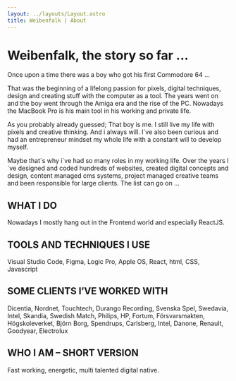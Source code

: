 ```yaml
---
layout: ../layouts/Layout.astro
title: Weibenfalk | About
---
```


# Weibenfalk, the story so far ...

Once upon a time there was a boy who got his first Commodore 64 …

That was the beginning of a lifelong passion for pixels, digital techniques, design and creating stuff with the computer as a tool. The years went on and the boy went through the Amiga era and the rise of the PC. Nowadays the MacBook Pro is his main tool in his working and private life.


As you probably already guessed; That boy is me. I still live my life with pixels and creative thinking. And i always will. I´ve also been curious and had an entrepreneur mindset my whole life with a constant will to develop myself.

Maybe that´s why i´ve had so many roles in my working life. Over the years I´ve designed and coded hundreds of websites, created digital concepts and design, content managed cms systems, project managed creative teams and been responsible for large clients. The list can go on …

## WHAT I DO
Nowadays I mostly hang out in the Frontend world and especially ReactJS.

## TOOLS AND TECHNIQUES I USE
Visual Studio Code, Figma, Logic Pro, Apple OS, React, html, CSS, Javascript

## SOME CLIENTS I’VE WORKED WITH
Dicentia, Nordnet, Touchtech, Durango Recording, Svenska Spel, Swedavia, Intel, Skandia, Swedish Match, Philips, HP, Fortum, Försvarsmakten, Högskoleverket, Björn Borg, Spendrups, Carlsberg, Intel, Danone, Renault, Goodyear, Electrolux

## WHO I AM – SHORT VERSION
Fast working, energetic, multi talented digital native.